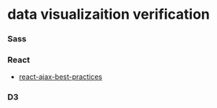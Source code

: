 # data visualizaition verification

### Sass

### React
- [react-ajax-best-practices](http://andrewhfarmer.com/react-ajax-best-practices/)

### D3
